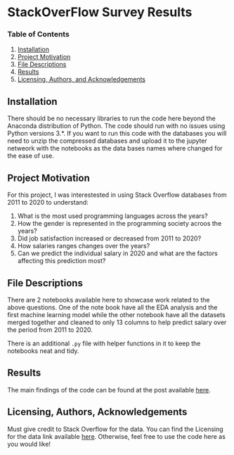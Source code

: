 # StackOverFlow Survey Results
 

### Table of Contents

1. [Installation](#installation)
2. [Project Motivation](#motivation)
3. [File Descriptions](#files)
4. [Results](#results)
5. [Licensing, Authors, and Acknowledgements](#licensing)

## Installation <a name="installation"></a>

There should be no necessary libraries to run the code here beyond the Anaconda distribution of Python.  The code should run with no issues using Python versions 3.*.
If you want to run this code with the databases you will need to unzip the compressed databases and upload it to the jupyter netweork with the notebooks as the data bases names where changed for the ease of use.

## Project Motivation<a name="motivation"></a>

For this project, I was interestested in using Stack Overflow databases from 2011 to 2020 to understand:


   1. What is the most used programming languages across the years?
   2. How the gender is represented in the programming society acroos the years?
   3. Did job satisfaction increased or decreased from 2011 to 2020?
   4. How salaries ranges changes over the years?
   5. Can we predict the individual salary in 2020 and what are the factors affecting this prediction most?





## File Descriptions <a name="files"></a>

There are 2 notebooks available here to showcase work related to the above questions. One of the note book have all the EDA analysis and the first machine learning model while the other notebook have all the datasets merged together and cleaned to only 13 columns to help predict salary over the period from 2011 to 2020. 

There is an additional `.py` file with helper functions in it to keep the notebooks neat and tidy.

## Results<a name="results"></a>

The main findings of the code can be found at the post available [here](https://medium.com/@josh_2774/how-do-you-become-a-developer-5ef1c1c68711).

## Licensing, Authors, Acknowledgements<a name="licensing"></a>

Must give credit to Stack Overflow for the data.  You can find the Licensing for the data link available [here](https://insights.stackoverflow.com/survey).  Otherwise, feel free to use the code here as you would like! 
